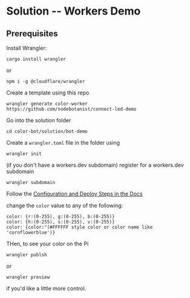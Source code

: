 # Solution -- Workers Demo

## Prerequisites

Install Wrangler:

```
cargo install wrangler
```

or

```
npm i -g @cloudflare/wrangler
```

Create a template using this repo

```
wrangler generate color-worker https://github.com/nodebotanist/connect-led-demo
```

Go into the solution folder

```
cd color-bot/solution/bot-demo
```

Create a `wrangler.toml` file in the folder using

```
wrangler init
```

(if you don't have a workers.dev subdomain) register for a workers.dev subdomain

```
wrangler subdomain
```

Follow the [Configuration and Deploy Steps in the Docs](https://workers.cloudflare.com/docs/quickstart/configuring-and-publishing/)

change the `color` value to any of the following:

```
color: {r:(0-255), g:(0-255), b:(0-255)}
color: {h:(0-255), s:(0-255), v:(0-255)}
color: {color:"(#FFFFFF style color or color name like 'cornflowerblue')}
```

THen, to see your color on the Pi

```
wrangler publsh
```

or

```
wrangler preview
```

if you'd like a little more control.
